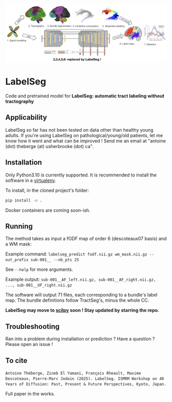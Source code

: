 ![LabelSeg](header.png)

# LabelSeg
Code and pretrained model for __LabelSeg: automatic tract labeling without tractography__

## Applicability

LabelSeg so far has not been tested on data other than healthy young adults. If you're using LabelSeg on pathological/young/old patients, let me know how it went and what can be improved ! Send me an email at "antoine (dot) theberge (at) usherbrooke (dot) ca".

## Installation

Only Python3.10 is currently supported. It is recommended to install the software in a [virtualenv](https://virtualenv.pypa.io/en/latest/).

To install, in the cloned project's folder:

```bash
pip install -e .
```

Docker containers are coming soon-ish.

## Running

The method takes as input a fODF map of order 6 (descoteaux07 basis) and a WM mask:

Example command:
```labelseg_predict fodf.nii.gz wm_mask.nii.gz --out_prefix sub-001__ --nb_pts 25```

See `--help` for more arguments.

Example output:
```sub-001__AF_left.nii.gz, sub-001__AF_right.nii.gz, ..., sub-001__UF_right.nii.gz```

The software will output 71 files, each corresponding to a bundle's label map. The bundle definitions follow TractSeg's, minus the whole CC.

__LabelSeg may move to [scilpy](https://github.com/scilus/scilpy) soon ! Stay updated by starring the repo.__

## Troubleshooting

Ran into a problem during installation or prediction ? Have a question ? Please open an issue !

## To cite

```Antoine Théberge, Zineb El Yamani, François Rheault, Maxime Descoteaux, Pierre-Marc Jodoin (2025). LabelSeg. ISMRM Workshop on 40 Years of Diffusion: Past, Present & Future Perspectives, Kyoto, Japan.```

Full paper in the works.
